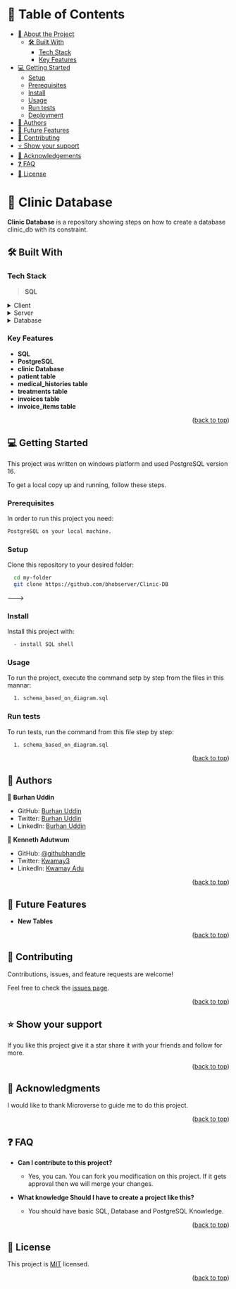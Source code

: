 <!-- TABLE OF CONTENTS -->

# 📗 Table of Contents

- [📖 About the Project](#about-project)
  - [🛠 Built With](#built-with)
    - [Tech Stack](#tech-stack)
    - [Key Features](#key-features)
- [💻 Getting Started](#getting-started)
  - [Setup](#setup)
  - [Prerequisites](#prerequisites)
  - [Install](#install)
  - [Usage](#usage)
  - [Run tests](#run-tests)
  - [Deployment](#triangular_flag_on_post-deployment)
- [👥 Authors](#authors)
- [🔭 Future Features](#future-features)
- [🤝 Contributing](#contributing)
- [⭐️ Show your support](#support)
- [🙏 Acknowledgements](#acknowledgements)
- [❓ FAQ](#faq)
- [📝 License](#license)

<!-- PROJECT DESCRIPTION -->

# 📖 Clinic Database <a name="about-project"></a>



**Clinic Database** is a repository showing steps on how to create a database clinic_db with its constraint. 

## 🛠 Built With <a name="built-with"></a>

### Tech Stack <a name="tech-stack"></a>

> **SQL**

<details>
  <summary>Client</summary>
  <ul>
    <li>PostgreSQL</li>
  </ul>
</details>

<details>
  <summary>Server</summary>
  <ul>
    <li>PostgreSQL Server</li>
  </ul>
</details>

<details>
<summary>Database</summary>
  <ul>
    <li>PostgreSQL</li>
  </ul>
</details>

<!-- Features -->

### Key Features <a name="key-features"></a>

- **SQL**
- **PostgreSQL**
- **clinic Database**
- **patient table**
- **medical_histories table**
- **treatments table**
- **invoices table**
- **invoice_items table**

<p align="right">(<a href="#readme-top">back to top</a>)</p>

<!-- GETTING STARTED -->

## 💻 Getting Started <a name="getting-started"></a>

This project was written on windows platform and used PostgreSQL version 16.

To get a local copy up and running, follow these steps.

### Prerequisites

In order to run this project you need:


```sh
PostgreSQL on your local machine.
```


### Setup

Clone this repository to your desired folder:


```sh
  cd my-folder
  git clone https://github.com/bhobserver/Clinic-DB
```
--->

### Install

Install this project with:


```sh
  - install SQL shell
```


### Usage

To run the project, execute the command setp by step from the files in this mannar:


```sh
  1. schema_based_on_diagram.sql
```

### Run tests

To run tests, run the command from this file step by step:


```sh
  1. schema_based_on_diagram.sql
```

<p align="right">(<a href="#readme-top">back to top</a>)</p>

<!-- AUTHORS -->

## 👥 Authors <a name="authors"></a>

👤 **Burhan Uddin**

- GitHub: [Burhan Uddin](https://github.com/BHObserver/)
- Twitter: [Burhan Uddin](https://twitter.com/BurhanU14173360)
- LinkedIn: [Burhan Uddin](https://www.linkedin.com/in/bhobserver/)

👤 **Kenneth Adutwum**

- GitHub: [@githubhandle](https://github.com/Kwamay)
- Twitter: [Kwamay3](https://twitter.com/Kwamay3)
- LinkedIn: [Kwamay Adu](https://linkedin.com/in/кωαмαу-adu)

<p align="right">(<a href="#readme-top">back to top</a>)</p>

<!-- FUTURE FEATURES -->

## 🔭 Future Features <a name="future-features"></a>


-  **New Tables**


<p align="right">(<a href="#readme-top">back to top</a>)</p>

<!-- CONTRIBUTING -->

## 🤝 Contributing <a name="contributing"></a>

Contributions, issues, and feature requests are welcome!

Feel free to check the [issues page](https://github.com/BHObserver/Clinic-DB/issues).

<p align="right">(<a href="#readme-top">back to top</a>)</p>

<!-- SUPPORT -->

## ⭐️ Show your support <a name="support"></a>

If you like this project give it a star share it with your friends and follow for more.

<p align="right">(<a href="#readme-top">back to top</a>)</p>

<!-- ACKNOWLEDGEMENTS -->

## 🙏 Acknowledgments <a name="acknowledgements"></a>


I would like to thank Microverse to guide me to do this project.

<p align="right">(<a href="#readme-top">back to top</a>)</p>

<!-- FAQ (optional) -->

## ❓ FAQ <a name="faq"></a>


- **Can I contribute to this project?**

  - Yes, you can. You can fork you modification on this project. If it gets approval then we will merge your changes.

- **What knowledge Should I have to create a project like this?**

  - You should have basic SQL, Database and PostgreSQL Knowledge.
<p align="right">(<a href="#readme-top">back to top</a>)</p>

<!-- LICENSE -->

## 📝 License <a name="license"></a>

This project is [MIT](./LICENSE) licensed.

<p align="right">(<a href="#readme-top">back to top</a>)</p>